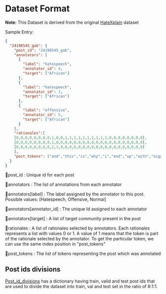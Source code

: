 # Dataset Format #

**Note**: This Dataset is derived from the original [HateXplain](https://github.com/hate-alert/HateXplain) dataset

Sample Entry:

~~~json
{
  "24198545_gab": {
    "post_id": "24198545_gab",
    "annotators": [
      {
        "label": "hatespeech",
        "annotator_id": 4,
        "target": ["African"]
      },
      {
        "label": "hatespeech",
        "annotator_id": 3,
        "target": ["African"]
      },
      {
        "label": "offensive",
        "annotator_id": 5,
        "target": ["African"]
      }
    ],
    "rationales":[
    [0,0,0,0,0,0,0,0,1,0,0,1,1,1,1,1,1,1,1,1,1,0,0,0,0,0,0,0,0],
    [0,0,0,0,0,0,0,0,1,0,0,0,0,0,0,0,0,0,0,0,0,0,0,0,0,0,0,0,0],
    [0,0,0,0,0,0,0,0,1,1,0,0,0,0,0,0,0,0,0,0,0,0,0,0,0,0,0,0,0]
    ],
    "post_tokens": ["and","this","is","why","i","end","up","with","nigger","trainee","doctors","who","can","not","speak","properly","lack","basic","knowledge","of","biology","it","truly","scary","if","the","public","only","knew"]
  }
}
~~~

:small_blue_diamond:post_id : Unique id for each post

:small_blue_diamond:annotators : The list of annotations from each annotator

:small_blue_diamond:annotators[label] : The label assigned by the annotator to this post. Possible values: [Hatespeech, Offensive, Normal]

:small_blue_diamond:annotators[annotator_id] : The unique Id assigned to each annotator

:small_blue_diamond:annotators[target] : A list of target community present in the post

:small_blue_diamond:rationales : A list of rationales selected by annotators. Each rationales represents a list with values 0 or 1. A value of 1 means that the token is part of the rationale selected by the annotator. To get the particular token, we can use the same index position in "post_tokens"

:small_blue_diamond:post_tokens : The list of tokens representing the post which was annotated

## Post ids divisions ##

[Post_id_divisions](https://bitbucket.org/adrian-secteam/code-test/src/main/data/post_id_divisions.json) has a dictionary having train, valid and test post ids that are used to divide the dataset into train, val and test set in the ratio of 8:1:1.
